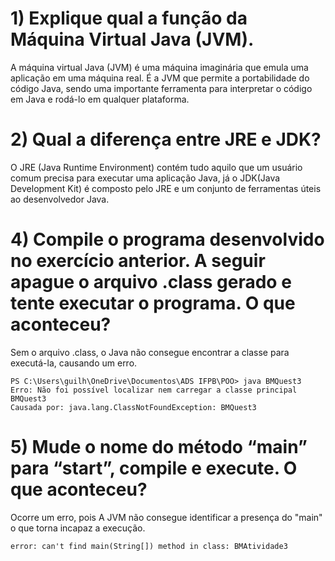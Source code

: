 # 1) Explique qual a função da Máquina Virtual Java (JVM).
  A máquina virtual Java (JVM) é uma máquina imaginária que emula uma aplicação em uma máquina real. É a JVM que permite a portabilidade do código Java, sendo uma      importante ferramenta para interpretar o código em Java e rodá-lo em qualquer plataforma.

# 2) Qual a diferença entre JRE e JDK?
  O JRE (Java Runtime Environment) contém tudo aquilo que um usuário comum precisa para executar uma aplicação Java, já o JDK(Java Development Kit) é composto pelo JRE   e um conjunto de ferramentas úteis ao desenvolvedor Java.

# 4) Compile o programa desenvolvido no exercício anterior. A seguir apague o arquivo .class gerado e tente executar o programa. O que aconteceu?
Sem o arquivo .class, o Java não consegue encontrar a classe para executá-la, causando um erro.

```
PS C:\Users\guilh\OneDrive\Documentos\ADS IFPB\POO> java BMQuest3       
Erro: Não foi possível localizar nem carregar a classe principal BMQuest3
Causada por: java.lang.ClassNotFoundException: BMQuest3
```

# 5) Mude o nome do método “main” para “start”, compile e execute. O que aconteceu?
Ocorre um erro, pois A JVM não consegue identificar a presença do "main" o que torna incapaz a execução.

```
error: can't find main(String[]) method in class: BMAtividade3
```


